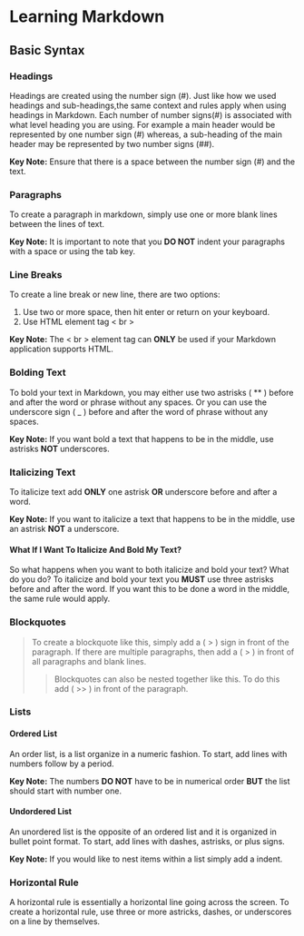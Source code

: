 # Learning Markdown
## Basic Syntax
### Headings
Headings are created using the number sign (#). Just like how we used headings and sub-headings,the same context and rules apply when using headings in Markdown. Each number of number signs(#) is associated with what level heading you are using. For example a main header would be represented by one number sign (#) whereas, a sub-heading of the main header may be represented by two number signs (##). 

**Key Note:** Ensure that there is a space between the number sign (#) and the text. 
### Paragraphs
To create a paragraph in markdown, simply use one or more blank lines between the lines of text. 

**Key Note:** It is important to note that you **DO NOT** indent your paragraphs with a space or using the tab key. 
### Line Breaks
To create a line break or new line, there are two options:

1. Use two or more space, then hit enter or return on your keyboard.
2. Use HTML element tag < br >

**Key Note:** The < br > element tag can **ONLY** be used if your Markdown application supports HTML. 
### Bolding Text
To bold your text in Markdown, you may either use two astrisks  ( ** ) before and after the word or phrase without any spaces. Or you can use the underscore sign ( _ ) before and after the word of phrase without any spaces. 

**Key Note:** If you want bold a text that happens to be in the middle, use astrisks **NOT** underscores.  
### Italicizing Text
To italicize text add **ONLY** one astrisk **OR** underscore before and after a word. 

**Key Note:** If you want to italicize a text that happens to be in the middle, use an astrisk **NOT** a underscore.
#### What If I Want To Italicize And Bold My Text?
So what happens when you want to both italicize and bold your text? What do you do? To italicize and bold your text you **MUST** use three astrisks before and after the word. If you want this to be done a word in the middle, the same rule would apply. 
### Blockquotes
> To create a blockquote like this, simply add a ( > ) sign in front of the paragraph. If there are multiple paragraphs, then add a ( > ) in front of all
> paragraphs and blank lines.
>> Blockquotes can also be nested together like this. To do this add ( >> ) in front of the paragraph. 

### Lists
#### Ordered List
An order list, is a list organize in a numeric fashion. To start, add lines with numbers follow by a period. 

**Key Note:** The numbers **DO NOT** have to be in numerical order **BUT** the list should start with number one.
#### Undordered List
An unordered list is the opposite of an ordered list and it is organized in bullet point format. To start, add lines with dashes, astrisks, or plus signs.

**Key Note:** If you would like to nest items within a list simply add a indent. 
### Horizontal Rule
A horizontal rule is essentially a horizontal line going across the screen. To create a horizontal rule, use three or more astricks, dashes, or underscores on a line by themselves. 

